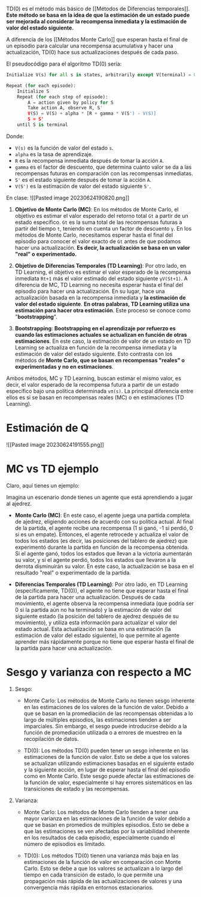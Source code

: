 
TD(0) es el método más básico de [[Métodos de Diferencias temporales]]. **Este método se basa en la idea de que la estimación de un estado puede ser mejorada al considerar la recompensa inmediata y la estimación de valor del estado siguiente.**

A diferencia de los [[Métodos Monte Carlo]] que esperan hasta el final de un episodio para calcular una recompensa acumulativa y hacer una actualización, TD(0) hace sus actualizaciones después de cada paso.

El pseudocódigo para el algoritmo TD(0) sería:

```python
Initialize V(s) for all s in states, arbitrarily except V(terminal) = 0

Repeat (for each episode):
    Initialize S
    Repeat (for each step of episode):
        A = action given by policy for S
        Take action A, observe R, S'
        V(S) = V(S) + alpha * [R + gamma * V(S') - V(S)]
        S = S'
    until S is terminal
```

Donde:

- `V(s)` es la función de valor del estado `s`.
- `alpha` es la tasa de aprendizaje.
- `R` es la recompensa inmediata después de tomar la acción `A`.
- `gamma` es el factor de descuento, que determina cuánto valor se da a las recompensas futuras en comparación con las recompensas inmediatas.
- `S'` es el estado siguiente después de tomar la acción `A`.
- `V(S')` es la estimación de valor del estado siguiente `S'`.

En clase:
![[Pasted image 20230624190820.png]]

1. **Objetivo de Monte Carlo (MC)**: En los métodos de Monte Carlo, el objetivo es estimar el valor esperado del retorno total `Gt` a partir de un estado específico. `Gt` es la suma total de las recompensas futuras a partir del tiempo `t`, teniendo en cuenta un factor de descuento `γ`. En los métodos de Monte Carlo, necesitamos esperar hasta el final del episodio para conocer el valor exacto de `Gt` antes de que podamos hacer una actualización. **Es decir, la actualización se basa en un valor "real" o experimentado.**

2. **Objetivo de Diferencias Temporales (TD Learning)**: Por otro lado, en TD Learning, el objetivo es estimar el valor esperado de la recompensa inmediata `Rt+1` más el valor estimado del estado siguiente `γV(St+1)`. A diferencia de MC, TD Learning no necesita esperar hasta el final del episodio para hacer una actualización. En su lugar, hace una actualización basada en la recompensa inmediata y **la estimación de valor del estado siguiente**. **En otras palabras, TD Learning utiliza una estimación para hacer otra estimación**. Este proceso se conoce como "**bootstrapping**".

3. **Bootstrapping**: **Bootstrapping en el aprendizaje por refuerzo es cuando las estimaciones actuales se actualizan en función de otras estimaciones**. En este caso, la estimación de valor de un estado en TD Learning se actualiza en función de la recompensa inmediata y la estimación de valor del estado siguiente. Esto contrasta con los métodos de **Monte Carlo, que se basan en recompensas "reales" o experimentadas y no en estimaciones**.

Ambos métodos, MC y TD Learning, buscan estimar el mismo valor, es decir, el valor esperado de la recompensa futura a partir de un estado específico bajo una política determinada `vπ(s)`. La principal diferencia entre ellos es si se basan en recompensas reales (MC) o en estimaciones (TD Learning).

# Estimación de Q

![[Pasted image 20230624191555.png]]

# MC vs TD ejemplo

Claro, aquí tienes un ejemplo:

Imagina un escenario donde tienes un agente que está aprendiendo a jugar al ajedrez. 

- **Monte Carlo (MC)**: En este caso, el agente juega una partida completa de ajedrez, eligiendo acciones de acuerdo con su política actual. Al final de la partida, el agente recibe una recompensa (1 si ganó, -1 si perdió, 0 si es un empate). Entonces, el agente retrocede y actualiza el valor de todos los estados (es decir, las posiciones del tablero de ajedrez) que experimentó durante la partida en función de la recompensa obtenida. Si el agente ganó, todos los estados que llevan a la victoria aumentarán su valor, y si el agente perdió, todos los estados que llevaron a la derrota disminuirán su valor. En este caso, la actualización se basa en el resultado "real" o experimentado de la partida.

- **Diferencias Temporales (TD Learning)**: Por otro lado, en TD Learning (específicamente, TD(0)), el agente no tiene que esperar hasta el final de la partida para hacer una actualización. Después de cada movimiento, el agente observa la recompensa inmediata (que podría ser 0 si la partida aún no ha terminado) y la estimación de valor del siguiente estado (la posición del tablero de ajedrez después de su movimiento), y utiliza esta información para actualizar el valor del estado actual. Esta actualización se basa en una estimación (la estimación de valor del estado siguiente), lo que permite al agente aprender más rápidamente porque no tiene que esperar hasta el final de la partida para hacer una actualización.


# Sesgo y varianza con respecto a MC

1. Sesgo:
    - Monte Carlo: Los métodos de Monte Carlo no tienen sesgo inherente en las estimaciones de los valores de la función de valor. Debido a que se basan en la promediación de las recompensas obtenidas a lo largo de múltiples episodios, las estimaciones tienden a ser imparciales. Sin embargo, el sesgo puede introducirse debido a la función de promediación utilizada o a errores de muestreo en la recopilación de datos.
      
    - TD(0): Los métodos TD(0) pueden tener un sesgo inherente en las estimaciones de la función de valor. Esto se debe a que los valores se actualizan utilizando estimaciones basadas en el siguiente estado y la siguiente acción, en lugar de esperar hasta el final del episodio como en Monte Carlo. Este sesgo puede afectar las estimaciones de la función de valor, especialmente si hay errores sistemáticos en las transiciones de estado y las recompensas.
      
2. Varianza:
    - Monte Carlo: Los métodos de Monte Carlo tienden a tener una mayor varianza en las estimaciones de la función de valor debido a que se basan en promedios de múltiples episodios. Esto se debe a que las estimaciones se ven afectadas por la variabilidad inherente en los resultados de cada episodio, especialmente cuando el número de episodios es limitado.
      
    - TD(0): Los métodos TD(0) tienen una varianza más baja en las estimaciones de la función de valor en comparación con Monte Carlo. Esto se debe a que los valores se actualizan a lo largo del tiempo en cada transición de estado, lo que permite una propagación más rápida de las actualizaciones de valores y una convergencia más rápida en entornos estacionarios.

